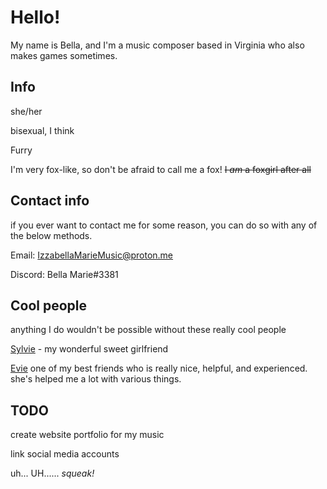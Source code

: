 # Hello! 

My name is Bella, and I'm a music composer based in Virginia who also makes games sometimes.

## Info
she/her

bisexual, I think

Furry

I'm very fox-like, so don't be afraid to call me a fox! ~~I *am* a foxgirl after all~~

## Contact info
if you ever want to contact me for some reason, you can do so with any of the below methods. 

Email: IzzabellaMarieMusic@proton.me

Discord: Bella Marie#3381

## Cool people

anything I do wouldn't be possible without these really cool people

[Sylvie](https://github.com/zlago) - my wonderful sweet girlfriend

[Evie](https://github.com/eievui5) one of my best friends who is really nice, helpful, and experienced. she's helped me a lot with various things.

## TODO
create website portfolio for my music

link social media accounts

uh... UH...... *squeak!*
